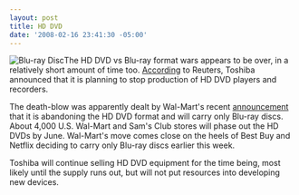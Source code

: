 ```yaml
---
layout: post
title: HD DVD
date: '2008-02-16 23:41:30 -05:00'
---
```


![Blu-ray Disc](http://www.blu-ray.com/images/bluray.gif)The HD DVD vs Blu-ray format wars appears to be over, in a relatively short amount of time too. [According](http://www.reuters.com/article/idUSL1627196120080216) to Reuters, Toshiba announced that it is planning to stop production of HD DVD players and recorders.

The death-blow was apparently dealt by Wal-Mart's recent [announcement](http://www.reuters.com/article/technologyNews/idUSWEN397220080215) that it is abandoning the HD DVD format and will carry only Blu-ray discs. About 4,000 U.S. Wal-Mart and Sam's Club stores will phase out the HD DVDs by June. Wal-Mart's move comes close on the heels of Best Buy and Netflix deciding to carry only Blu-ray discs earlier this week.

Toshiba will continue selling HD DVD equipment for the time being, most likely until the supply runs out, but will not put resources into developing new devices.
